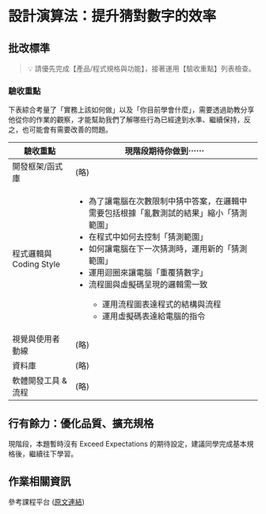 # 設計演算法：提升猜對數字的效率

## 批改標準

> 💡  請優先完成【產品/程式規格與功能】，接著運用【驗收重點】列表檢查。

  
### 驗收重點

下表綜合考量了「實務上該如何做」以及「你目前學會什麼」，需要透過助教分享他從你的作業的觀察，才能幫助我們了解哪些行為已經達到水準、繼續保持，反之，也可能會有需要改善的問題。

<table>
  <thead>
    <tr>
      <th>驗收重點</td>
      <th>現階段期待你做到⋯⋯</td>
    </tr>
  </thead>
  <tbody>
    <tr>
      <td>開發框架/函式庫</td>
      <td>(略)</td>
    </tr>
    <tr>
      <td>程式邏輯與 Coding Style</td>
      <td>
        <ul>
          <li>為了讓電腦在次數限制中猜中答案，在邏輯中需要包括根據「亂數測試的結果」縮小「猜測範圍」</li>
          <li>在程式中如何去控制「猜測範圍」</li>
          <li>如何讓電腦在下一次猜測時，運用新的「猜測範圍」</li>
          <li>運用迴圈來讓電腦「重覆猜數字」</li>
          <li>流程圖與虛擬碼呈現的邏輯需一致</li>
          <ul>
            <li>運用流程圖表達程式的結構與流程</li>
            <li>運用虛擬碼表達給電腦的指令</li>
          </ul>
        </ul>
      </td>
    </tr>
      <tr>
      <td>視覺與使用者動線</td>
      <td>(略)</td>
    </tr>
    <tr>
      <td>資料庫</td>
      <td>(略)</td>
    </tr>
      <tr>
      <td>軟體開發工具 & 流程</td>
      <td>(略)</td>
    </tr>
  </tbody>
</table>

## 行有餘力：優化品質、擴充規格

現階段，本題暫時沒有 Exceed Expectations 的期待設定，建議同學完成基本規格後，繼續往下學習。

## 作業相關資訊

參考課程平台 (<a href="https://lighthouse.alphacamp.co/courses/39/assignments/1206" target="_blank">原文連結</a>)
